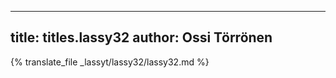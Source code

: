 
---
title: titles.lassy32
author: Ossi Törrönen
---
{% translate_file _lassyt/lassy32/lassy32.md %}